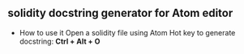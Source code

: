 ## solidity docstring generator for Atom editor
* How to use it
Open a solidity file using Atom
Hot key to generate docstring: <b> Ctrl + Alt + O </b>
